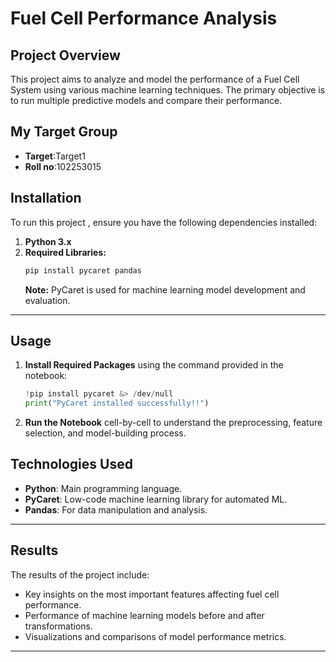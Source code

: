 # Fuel Cell Performance Analysis

## Project Overview
This project aims to analyze and model the performance of a Fuel Cell System using various machine learning techniques. The primary objective is to run multiple predictive models and compare their performance.

## My Target Group
- **Target**:Target1
- **Roll no**:102253015

## Installation
To run this project , ensure you have the following dependencies installed:

1. **Python 3.x**
2. **Required Libraries:**
   ```bash
   pip install pycaret pandas
   ```
   **Note:** PyCaret is used for machine learning model development and evaluation.

---

## Usage

1. **Install Required Packages** using the command provided in the notebook:
   ```python
   !pip install pycaret &> /dev/null
   print("PyCaret installed successfully!!")
   ```

2. **Run the Notebook** cell-by-cell to understand the preprocessing, feature selection, and model-building process.



## Technologies Used
- **Python**: Main programming language.
- **PyCaret**: Low-code machine learning library for automated ML.
- **Pandas**: For data manipulation and analysis.




---

## Results
The results of the project include:
- Key insights on the most important features affecting fuel cell performance.
- Performance of machine learning models before and after transformations.
- Visualizations and comparisons of model performance metrics.

---

